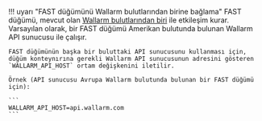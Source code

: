 !!! uyarı "FAST düğümünü Wallarm bulutlarından birine bağlama"
    FAST düğümü, mevcut olan [Wallarm bulutlarından biri](../CLOUD-LIST.md) ile etkileşim kurar. Varsayılan olarak, bir FAST düğümü Amerikan bulutunda bulunan Wallarm API sunucusu ile çalışır. 
    
    FAST düğümünün başka bir buluttaki API sunucusunu kullanması için, düğüm konteynırına gerekli Wallarm API sunucusunun adresini gösteren `WALLARM_API_HOST` ortam değişkenini iletilir.

    Örnek (API sunucusu Avrupa Wallarm bulutunda bulunan bir FAST düğümü için):

    ```
    WALLARM_API_HOST=api.wallarm.com      
    ```